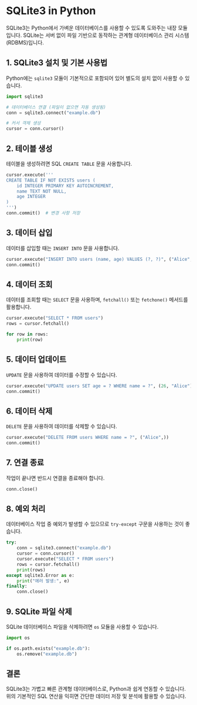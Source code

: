 # SQLite3 in Python

SQLite3는 Python에서 가벼운 데이터베이스를 사용할 수 있도록 도와주는 내장 모듈입니다. SQLite는 서버 없이 파일 기반으로 동작하는 관계형 데이터베이스 관리 시스템(RDBMS)입니다.

## 1. SQLite3 설치 및 기본 사용법
Python에는 `sqlite3` 모듈이 기본적으로 포함되어 있어 별도의 설치 없이 사용할 수 있습니다.

```python
import sqlite3

# 데이터베이스 연결 (파일이 없으면 자동 생성됨)
conn = sqlite3.connect("example.db")

# 커서 객체 생성
cursor = conn.cursor()
```

## 2. 테이블 생성
테이블을 생성하려면 SQL `CREATE TABLE` 문을 사용합니다.

```python
cursor.execute('''
CREATE TABLE IF NOT EXISTS users (
    id INTEGER PRIMARY KEY AUTOINCREMENT,
    name TEXT NOT NULL,
    age INTEGER
)
''')
conn.commit()  # 변경 사항 저장
```

## 3. 데이터 삽입
데이터를 삽입할 때는 `INSERT INTO` 문을 사용합니다.

```python
cursor.execute("INSERT INTO users (name, age) VALUES (?, ?)", ("Alice", 25))
conn.commit()
```

## 4. 데이터 조회
데이터를 조회할 때는 `SELECT` 문을 사용하며, `fetchall()` 또는 `fetchone()` 메서드를 활용합니다.

```python
cursor.execute("SELECT * FROM users")
rows = cursor.fetchall()

for row in rows:
    print(row)
```

## 5. 데이터 업데이트
`UPDATE` 문을 사용하여 데이터를 수정할 수 있습니다.

```python
cursor.execute("UPDATE users SET age = ? WHERE name = ?", (26, "Alice"))
conn.commit()
```

## 6. 데이터 삭제
`DELETE` 문을 사용하여 데이터를 삭제할 수 있습니다.

```python
cursor.execute("DELETE FROM users WHERE name = ?", ("Alice",))
conn.commit()
```

## 7. 연결 종료
작업이 끝나면 반드시 연결을 종료해야 합니다.

```python
conn.close()
```

## 8. 예외 처리
데이터베이스 작업 중 예외가 발생할 수 있으므로 `try-except` 구문을 사용하는 것이 좋습니다.

```python
try:
    conn = sqlite3.connect("example.db")
    cursor = conn.cursor()
    cursor.execute("SELECT * FROM users")
    rows = cursor.fetchall()
    print(rows)
except sqlite3.Error as e:
    print("에러 발생:", e)
finally:
    conn.close()
```

## 9. SQLite 파일 삭제
SQLite 데이터베이스 파일을 삭제하려면 `os` 모듈을 사용할 수 있습니다.

```python
import os

if os.path.exists("example.db"):
    os.remove("example.db")
```

## 결론
SQLite3는 가볍고 빠른 관계형 데이터베이스로, Python과 쉽게 연동할 수 있습니다. 위의 기본적인 SQL 연산을 익히면 간단한 데이터 저장 및 분석에 활용할 수 있습니다.

